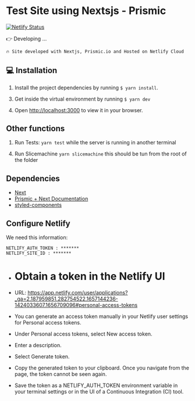 # Test Site using Nextsjs - Prismic
[![Netlify Status](https://api.netlify.com/api/v1/badges/038d91d9-c810-4ce2-bfb5-2a84cd703d3a/deploy-status)](https://app.netlify.com/sites/manu-test/deploys)


👉 Developing ...

```bash
🔥 Site developed with Nextjs, Prismic.io and Hosted on Netlify Cloud
```

## 💻 Installation

1. Install the project dependencies by running `$ yarn install`.

<!-- 2. Fetch submodules using `git submodule update --init --recursive`. -->

3. Get inside the virtual environment by running `$ yarn dev`

4. Open [http://localhost:3000](http://localhost:3000) to view it in your browser.

## Other functions

1. Run Tests: `yarn test` while the server is running in another terminal

<!-- 2. Run Linter `yarn lint` -->

<!-- 3. Run Storybook `yarn storybook` this should be tun from the root of the folder -->

4. Run Slicemachine `yarn slicemachine` this should be tun from the root of the folder

<!-- 5. Fetch submodules `git submodule update --init --recursive` -->

## Dependencies

- [Next](https://nextjs.org/docs/getting-started)
- [Prismic + Next Documentation](https://prismic.io/docs/technologies/nextjs)
- [styled-components](https://styled-components.com/)

<!-- ## Useful commands

- if for some reason the port for slicemachine (9999) or for storybook (8888) or the development server (3000) are bloqued even if there are no console using it right now the following commands will work:
  - `sudo lsof -i PORT` this will give you the PID of the process that if poluting the port
  - `sudo kill -9 PID` this will kill the poluting process -->



<!-- 
## Configuration .gitmodules file

- Check configuration file content
  - Edit the file and check the content, for example: 
   `nano .gitmodules` 

```bash
[submodule "lib/RMT_Common_Components"]
        path = lib/RMT_Common_Components
        url = git@github.com:Euronet-Worldwide/RMT_Common_Components.git
```

- Execute command to update submodules
```bash
  git submodule update --remote
``` -->

## Configure Netlify

We need this information:
```
NETLIFY_AUTH_TOKEN : *******
NETLIFY_SITE_ID : *******
```

- # Obtain a token in the Netlify UI
- URL: https://app.netlify.com/user/applications?_ga=2.187959851.282754522.1657144236-1424033607.1656709096#personal-access-tokens
 
- You can generate an access token manually in your Netlify user settings for Personal access tokens.

- Under Personal access tokens, select New access token.

- Enter a description.

- Select Generate token.

- Copy the generated token to your clipboard. Once you navigate from the page, the token cannot be seen again.

- Save the token as a NETLIFY_AUTH_TOKEN environment variable in your terminal settings or in the UI of a Continuous Integration (CI) tool.